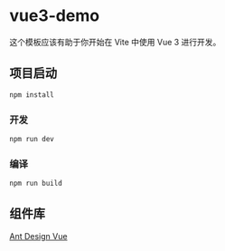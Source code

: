 # vue3-demo

这个模板应该有助于你开始在 Vite 中使用 Vue 3 进行开发。

## 项目启动

```sh
npm install
```

### 开发

```sh
npm run dev
```

### 编译

```sh
npm run build
```

## 组件库

[Ant Design Vue](https://antdv.com/components/overview-cn)
